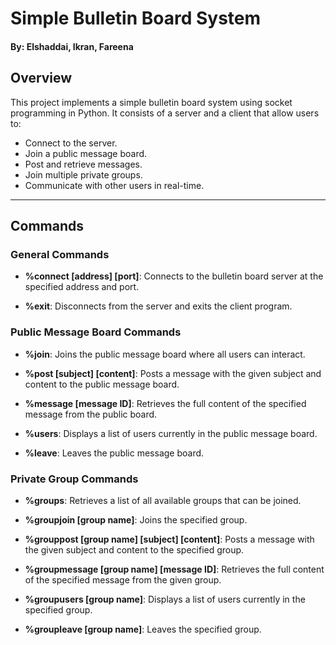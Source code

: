 # **Simple Bulletin Board System**
#### By: Elshaddai, Ikran, Fareena

## **Overview**

This project implements a simple bulletin board system using socket programming in Python. It consists of a server and a client that allow users to:

- Connect to the server.
- Join a public message board.
- Post and retrieve messages.
- Join multiple private groups.
- Communicate with other users in real-time.

---

## **Commands**


### **General Commands**

- **%connect [address] [port]**: Connects to the bulletin board server at the specified address and port.

- **%exit**: Disconnects from the server and exits the client program.

### **Public Message Board Commands**

- **%join**: Joins the public message board where all users can interact.

- **%post [subject] [content]**: Posts a message with the given subject and content to the public message board.

- **%message [message ID]**: Retrieves the full content of the specified message from the public board.

- **%users**: Displays a list of users currently in the public message board.

- **%leave**: Leaves the public message board.

### **Private Group Commands**

- **%groups**: Retrieves a list of all available groups that can be joined.

- **%groupjoin [group name]**: Joins the specified group.

- **%grouppost [group name] [subject] [content]**: Posts a message with the given subject and content to the specified group.

- **%groupmessage [group name] [message ID]**: Retrieves the full content of the specified message from the given group.

- **%groupusers [group name]**: Displays a list of users currently in the specified group.

- **%groupleave [group name]**: Leaves the specified group.

